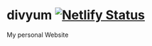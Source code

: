 # divyum [![Netlify Status](https://api.netlify.com/api/v1/badges/d00fc01d-0611-4871-9ef5-0dde726c181c/deploy-status)](https://app.netlify.com/sites/csb-zmv6o/deploys)

My personal Website


